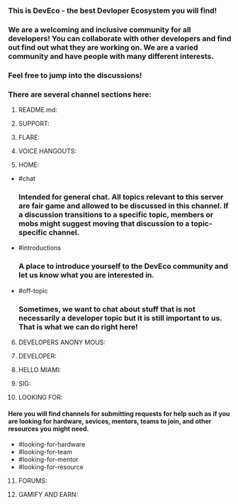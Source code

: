  ### This is DevEco - the best Devloper Ecosystem you will find!

 ### We are a welcoming and inclusive community for all developers! You can collaborate with other developers and find out find out what they are working on. We are a varied community and have people with many different interests.

 ### Feel free to jump into the discussions!

 ### There are several channel sections here:

   1. README.md:

   2. SUPPORT:

   3. FLARE:

   4. VOICE HANGOUTS:

   5. HOME:
   
   - #chat

     ### Intended for general chat. All topics relevant to this server are fair game and allowed to be discussed in this channel. If a discussion transitions to a specific topic, members or mobs might suggest moving that discussion to a topic-specific channel.

   - #introductions

     ### A place to introduce yourself to the DevEco community and let us know what you are interested in.

   - #off-topic

     ### Sometimes, we want to chat about stuff that is not necessarily a developer topic but it is still important to us. That is what we can do right here!

   6. DEVELOPERS ANONY MOUS:

   7. DEVELOPER:

   8. HELLO MIAMI:

   9. SIG:

   10. LOOKING FOR:

   #### Here you will find channels for submitting requests for help such as if you are looking for hardware, sevices, mentors, teams to join, and other resources you might need.

   - #looking-for-hardware
   - #looking-for-team
   - #looking-for-mentor
   - #looking-for-resource

   11. FORUMS:

   12. GAMIFY AND EARN:


